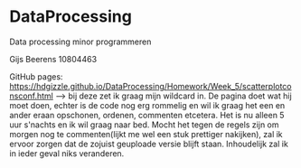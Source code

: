 # DataProcessing
Data processing minor programmeren

Gijs Beerens
10804463

GitHub pages: https://hdgizzle.github.io/DataProcessing/Homework/Week_5/scatterplotconsconf.html --> bij deze zet ik graag mijn wildcard in. De pagina doet wat hij moet doen, echter is de code nog erg rommelig en wil ik graag het een en ander eraan opschonen, ordenen, commenten etcetera. Het is nu alleen 5 uur s'nachts en ik wil graag naar bed. Mocht het tegen de regels zijn om morgen nog te commenten(lijkt me wel een stuk prettiger nakijken), zal ik ervoor zorgen dat de zojuist geuploade versie blijft staan. Inhoudelijk zal ik in ieder geval niks veranderen.
